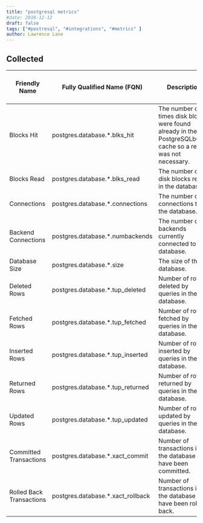 ```yaml
---
title: "postgresql metrics"
#date: 2018-12-12
draft: false
tags: ["#postresql", "#integrations", "#metrics" ]
author: Lawrence Lane
---
```

## Collected

| Friendly Name            | Fully Qualified Name (FQN)        | Description                                                                                                   | Statistic | Units | Min | Max  | Sparse Data Strategy (SDS) | BASE | CORR | UTIL |
|--------------------------|-----------------------------------|---------------------------------------------------------------------------------------------------------------|-----------|-------|-----|------|----------------------------|------|------|------|
| Blocks Hit               | postgres.database.*.blks_hit      | The number of times disk blocks were found already in the PostgreSQLbuffer cache so a read was not necessary. | average   |       | 0   | none | none                       | yes  | no   | no   |
| Blocks Read              | postgres.database.*.blks_read     | The number of disk blocks read in the database.                                                               | average   |       | 0   | none | none                       | yes  | no   | no   |
| Connections              | postgres.database.*.connections   | The number of connections to the database.                                                                    | average   |       | 0   | none | none                       | yes  | no   | no   |
| Backend Connections      | postgres.database.*.numbackends   | The number of backends currently connected to the database.                                                   | average   |       | 0   | none | none                       | yes  | no   | no   |
| Database Size            | postgres.database.*.size          | The size of the database.                                                                                     | average   |       | 0   | none | none                       | yes  | no   | no   |
| Deleted Rows             | postgres.database.*.tup_deleted   | Number of rows deleted by queries in the database.                                                            | average   |       | 0   | none | none                       | yes  | no   | no   |
| Fetched Rows             | postgres.database.*.tup_fetched   | Number of rows fetched by queries in the database.                                                            | average   |       | 0   | none | none                       | yes  | no   | no   |
| Inserted Rows            | postgres.database.*.tup_inserted  | Number of rows inserted by queries in the database.                                                           | average   |       | 0   | none | none                       | yes  | no   | no   |
| Returned Rows            | postgres.database.*.tup_returned  | Number of rows returned by queries in the database.                                                           | average   |       | 0   | none | none                       | yes  | no   | no   |
| Updated Rows             | postgres.database.*.tup_updated   | Number of rows updated by queries in the database.                                                            | average   |       | 0   | none | none                       | yes  | no   | no   |
| Committed Transactions   | postgres.database.*.xact_commit   | Number of transactions in the database that have been committed.                                              | average   |       | 0   | none | none                       | yes  | no   | no   |
| Rolled Back Transactions | postgres.database.*.xact_rollback | Number of transactions in the database that have been rolled back.                                            | average   |       | 0   | none | none                       | yes  | no   | no   |
